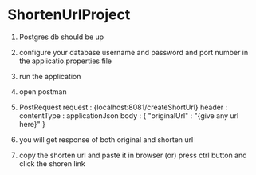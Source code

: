 # ShortenUrlProject

1) Postgres db should be up
2) configure your database username and password and port number in the applicatio.properties file
3) run the application
4) open postman
5) PostRequest 
    request : {localhost:8081/createShortUrl}
    header : contentType : applicationJson
    body : {
              "originalUrl" : "{give any url here}"
           }
           
6) you will get response of both original and shorten url
7) copy the shorten url and paste it in browser (or) press ctrl button and click the shoren link
